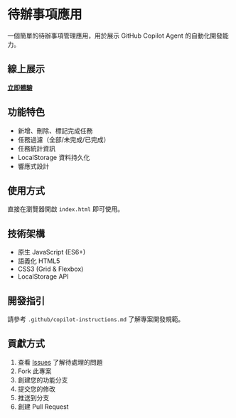 # 待辦事項應用

一個簡單的待辦事項管理應用，用於展示 GitHub Copilot Agent 的自動化開發能力。

##  線上展示
 **[立即體驗](https://yulin0629.github.io/copilot-agent-demo-todo/)**

## 功能特色
-  新增、刪除、標記完成任務
-  任務過濾（全部/未完成/已完成）
-  任務統計資訊
-  LocalStorage 資料持久化
-  響應式設計

## 使用方式
直接在瀏覽器開啟 `index.html` 即可使用。

## 技術架構
- 原生 JavaScript (ES6+)
- 語義化 HTML5
- CSS3 (Grid & Flexbox)
- LocalStorage API

## 開發指引
請參考 `.github/copilot-instructions.md` 了解專案開發規範。

## 貢獻方式
1. 查看 [Issues](../../issues) 了解待處理的問題
2. Fork 此專案
3. 創建您的功能分支
4. 提交您的修改
5. 推送到分支
6. 創建 Pull Request